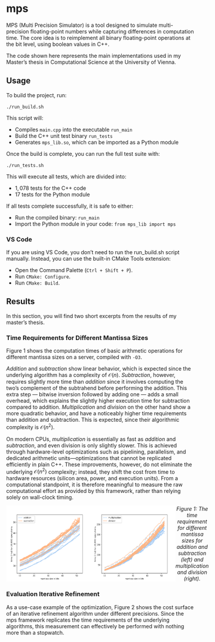 # mps

MPS (Multi Precision Simulator) is a tool designed to simulate multi-precision floating-point numbers while capturing differences in computation time. The core idea is to reimplement all binary floating-point operations at the bit level, using boolean values in C++. 

The code shown here represents the main implementations used in my Master’s thesis in Computational Science at the University of Vienna.

## Usage 

To build the project, run:

```
./run_build.sh
```

This script will:
 - Compiles `main.cpp` into the executable `run_main`
 - Build the C++ unit test binary `run_tests`
 - Generates `mps_lib.so`, which can be imported as a Python module

Once the build is complete, you can run the full test suite with:

```
./run_tests.sh
```

This will execute all tests, which are divided into:
 - $1,078$ tests for the C++ code
 - $17$ tests for the Python module

If all tests complete successfully, it is safe to either:
 - Run the compiled binary: `run_main`
 - Import the Python module in your code: `from mps_lib import mps`

### VS Code 

If you are using VS Code, you don’t need to run the run_build.sh script manually. Instead, you can use the built-in CMake Tools extension:

 - Open the Command Palette (`Ctrl + Shift + P`).
 - Run `CMake: Configure`.
 - Run `CMake: Build`.

## Results 

In this section, you will find two short excerpts from the results of my master’s thesis.

### Time Requirements for Different Mantissa Sizes

Figure 1 shows the computation times of basic arithmetic operations for different mantissa sizes on a server, compiled with `-O3`.

*Addition* and *subtraction* show linear behavior, which is expected since the underlying algorithm has a complexity of $\mathcal{O}(n)$. *Subtraction*, however, requires slightly more time than *addition* since it involves computing the two’s complement of the subtrahend before performing the addition. This extra step — bitwise inversion followed by adding one — adds a small overhead, which explains the slightly higher execution time for subtraction compared to addition. *Multiplication* and *division* on the other hand show a more quadratic behavior, and have a noticeably higher time requirements than addition and subtraction. This is expected, since their algorithmic complexity is $\mathcal{O}(n^2)$.

On modern CPUs, *multiplication* is essentially as fast as *addition* and *subtraction*, and even division is only slightly slower. This is achieved through hardware-level optimizations such as pipelining, parallelism, and dedicated arithmetic units—optimizations that cannot be replicated efficiently in plain C++. These improvements, however, do not eliminate the underlying $\mathcal{O}(n^2)$ complexity; instead, they shift the cost from time to hardware resources (silicon area, power, and execution units). From a computational standpoint, it is therefore meaningful to measure the raw computational effort as provided by this framework, rather than relying solely on wall-clock timing.

<div style="display: flex; justify-content: space-between;" align="center"> 
    <img src="./pictures/1_add_sub_evaluation.png" alt="Time Requirement Addition and Subtraction" width="45%"/>
    <img src="./pictures/2_mul_div_evaluation.png" alt="Time Requirement Multiplication and Division" width="45%"/><br>
    <em>Figure 1: The time requirement for different mantissa sizes for addition and subtraction (left) and multiplication and division (right).</em>
</div>

### Evaluation Iterative Refinement

As a use-case example of the optimization, Figure 2 shows the cost surface of an iterative refinement algorithm under different precisions. Since the mps framework replicates the time requirements of the underlying algorithms, this measurement can effectively be performed with nothing more than a stopwatch.
